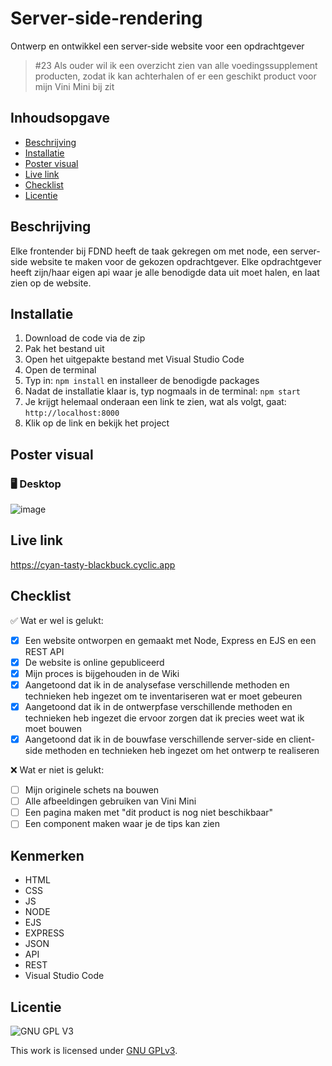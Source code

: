 
# Server-side-rendering
Ontwerp en ontwikkel een server-side website voor een opdrachtgever

> #23 Als ouder wil ik een overzicht zien van alle voedingssupplement producten, zodat ik kan achterhalen of er een geschikt product voor mijn Vini Mini bij zit

## Inhoudsopgave

  * [Beschrijving](#beschrijving)
  * [Installatie](#installatie)
  * [Poster visual](#poster-visual)
  * [Live link](#live-link)
  * [Checklist](#checklist)
  * [Licentie](#licentie)


## Beschrijving
Elke frontender bij FDND heeft de taak gekregen om met node, een server-side website te maken voor de gekozen opdrachtgever. Elke opdrachtgever heeft zijn/haar eigen api waar je alle benodigde data uit moet halen, en laat zien op de website.

## Installatie
1. Download de code via de zip
2. Pak het bestand uit
3. Open het uitgepakte bestand met Visual Studio Code
4. Open de terminal
5. Typ in: `npm install` en installeer de benodigde packages
6. Nadat de installatie klaar is, typ nogmaals in de terminal: `npm start`
7. Je krijgt helemaal onderaan een link te zien, wat als volgt, gaat: `http://localhost:8000`
8. Klik op de link en bekijk het project

 ## Poster visual

 ### 🖥️ Desktop
![image](https://user-images.githubusercontent.com/112861033/225826034-088b2d71-238d-4492-ad9d-2cd7ae11cbe4.png)

## Live link
https://cyan-tasty-blackbuck.cyclic.app

## Checklist
✅ Wat er wel is gelukt:
- [x] Een website ontworpen en gemaakt met Node, Express en EJS en een REST API
- [x] De website is online gepubliceerd
- [x] Mijn proces is bijgehouden in de Wiki
- [x] Aangetoond dat ik in de analysefase verschillende methoden en technieken heb ingezet om te inventariseren wat er moet gebeuren
- [x] Aangetoond dat ik in de ontwerpfase verschillende methoden en technieken heb ingezet die ervoor zorgen dat ik precies weet wat ik moet bouwen
- [x]  Aangetoond dat ik in de bouwfase verschillende server-side en client-side methoden en technieken heb ingezet om het ontwerp te realiseren

❌ Wat er niet is gelukt:
- [ ] Mijn originele schets na bouwen
- [ ] Alle afbeeldingen gebruiken van Vini Mini
- [ ] Een pagina maken met "dit product is nog niet beschikbaar"
- [ ] Een component maken waar je de tips kan zien

## Kenmerken
* HTML
* CSS
* JS
* NODE 
* EJS
* EXPRESS
* JSON
* API
* REST
* Visual Studio Code

## Licentie

![GNU GPL V3](https://www.gnu.org/graphics/gplv3-127x51.png)

This work is licensed under [GNU GPLv3](./LICENSE).
